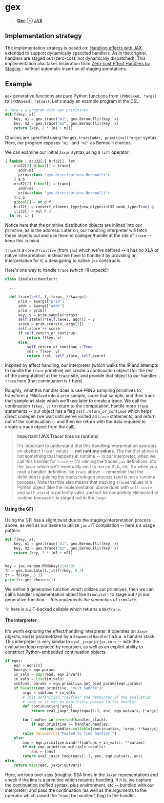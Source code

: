 # gex

> [**Ge**n](https://www.mct.dev/assets/mct-thesis.pdf) ⊗ [JA**X**](https://github.com/google/jax)

## Implementation strategy

The implementation strategy is based on: [Handling effects with JAX](https://colab.research.google.com/drive/1HGs59anVC2AOsmt7C4v8yD6v8gZSJGm6#scrollTo=OHUTBFIiHJu3) extended to support dynamically specified handlers. As in the original, handlers are staged out (zero-cost, not dynamically dispatched). This implementation also takes inspiration from [Zero-cost Effect Handlers by Staging](http://ps.informatik.uni-tuebingen.de/publications/schuster19zero.pdf) - without automatic insertion of staging annotations.

## Example

`gex` generative functions are pure Python functions from `(PRNGSeed, *args)` to `(PRNGSeed, retval)`. Let's study an example program in the DSL:

```python
# Here's a program with our primitives.
def f(key, x):
    key, m1 = gex.trace("m1", gex.Bernoulli)(key, x)
    key, m2 = gex.trace("m2", gex.Bernoulli)(key, x)
    return (key, 2 * (m1 + m2))
```

Choices are specified using the `gex.trace(addr, primitive)(*args)` syntax. Here, our program exposes `'m1'` and `'m2'` as Bernoulli choices.

We can examine our initial `Jaxpr` syntax using a `lift` operator:

```python
{ lambda ; a:u32[2] b:f32[]. let
    c:u32[2] d:bool[] = trace[
      addr=m1
      prim=<class 'gex.distributions.Bernoulli'>
    ] a b
    e:u32[2] f:bool[] = trace[
      addr=m2
      prim=<class 'gex.distributions.Bernoulli'>
    ] c b
    g:bool[] = or d f
    h:i32[] = convert_element_type[new_dtype=int32 weak_type=True] g
    i:i32[] = mul h 2
  in (e, i) }
```

Notice here that the primitive distribution objects are inlined into our primitive, as is the address. Later on, our handling interpreter will fetch these objects out and use them to codegen/handle at the site of `trace` -- keep this in mind.

`trace` is a `core.Primitive` (from `jax`) which we've defined -- it has no XLA or native interpretation, instead we have to handle it by providing an interpretation for it, a desugaring to native `jax` constructs.

Here's one way to handle `trace` (which I'll unpack!):

```python
class Simulate(Handler):

  ...

  def trace(self, f, *args, **kwargs):
      prim = kwargs["prim"]
      addr = kwargs["addr"]
      prim = prim()
      key, v = prim.sample(*args)
      self.state[(*self.level, addr)] = v
      score = prim.score(v, args[1])
      self.score += score
      if self.return_or_continue:
          return f(key, v)
      else:
          self.return_or_continue = True
          ret = f(key, v)
          return (ret, self.state, self.score)
```

Inspired by effect handling, our interpreter (which walks the IR and attempts to handle the `trace` primitive) will create a continuation object (for the rest of the computation) at the `trace` site, and provide that object to our handler `trace` here (that continuation is `f` here).

Roughly, what this handler does is use PRNG sampling primitives to transform a `PRNGSeed` into a `prim` sample, score that sample, and then track that sample as state which we'll use later to create a trace. We call the continuation `f(key, v)` to return to the computation, handle more `trace` statements -- our object has a flag `self.return_or_continue` which helps direct codegen (we wait until we've visited all `trace` statements, and return out of the continuation -- and then we return with the data required to create a trace object from the call).

> **Important (JAX Tracer time vs runtime)**
>
> It's important to understand that this handling/interpretation operates on abstract `Tracer` values -- **not runtime values**. The handler above is not something that happens at runtime -- in our interpreter, when we call this handler for `trace` -- it's inlining the traced `jax` definitions into the `Jaxpr` which we'll eventually emit to run on XLA, etc. So when you read a handler definition like `trace` above -- remember that the definition is guiding the trace/codegen process (and is not a runtime process). Note that this also means that tracking `Traced` values in a Python object (like the implementation above does with `self.score` and `self.state`) is perfectly valid, and will be completely eliminated at runtime because it is staged out in the `Jaxpr`.

#### Using the GFI

Using the GFI has a slight twist due to the staging/interpretation process above, as well as our desire to utilize `jax` JIT compilation -- here's a usage pattern:

```python
def f(key, x):
    key, m1 = gex.trace("m1", gex.Bernoulli)(key, x)
    key, m2 = gex.trace("m2", gex.Bernoulli)(key, x)
    return (key, 2 * (m1 + m2))


key = jax.random.PRNGKey(314159)
fn = gex.Simulate().jit(f)(key, 0.3)
tr = fn(key, 0.3)
print(tr.get_choices())
```

We define a generative function which utilizes our primitives, then we can call a handler implementation object like `Simulate()` to stage out / jit our generative function -- _this implements the semantics of `simulate`_.

`fn` here is a JIT-backed callable which returns a `GEXTrace`.

#### The interpreter

It's worth exploring the effect/handling interpreter. It operates on `Jaxpr` objects, and is parametrized by a `Sequence[Handler]` a.k.a. a handler stack. This interpreter is very similar to `eval_jaxpr` in `jax.core` -- with the evaluation loop replaced by recursion, as well as an explicit ability to construct Python-embedded continuation objects.

```python
if eqns:
    eqn = eqns[0]
    kwargs = eqn.params
    in_vals = map(read, eqn.invars)
    in_vals = list(in_vals)
    subfuns, params = eqn.primitive.get_bind_params(eqn.params)
    if hasattr(eqn.primitive, "must_handle"):
        args = subfuns + in_vals
        # This definition "reifies" the remainder of the evaluation
        # loop so it can be explicitly passed to the handler.
        def continuation(*args):
            return eval_jaxpr_loop(eqns[1:], env, eqn.outvars, [*args])

        for handler in reversed(handler_stack):
            if eqn.primitive == handler.handles:
                return handler.callable(continuation, *args, **kwargs)
        raise ValueError("Failed to find handler.")
    else:
        ans = eqn.primitive.bind(*(subfuns + in_vals), **params)
        if not eqn.primitive.multiple_results:
            ans = [ans]
        return eval_jaxpr_loop(eqns[1:], env, eqn.outvars, ans)
else:
    return map(read, jaxpr.outvars)
```

Here, we loop over `eqns` (roughly: SSA lines in the `Jaxpr` representation) and check if the line is a primitive which requires handling. If it is, we capture the continuation (reified syntax, plus environment, etc -- bundled with our interpreter) and pass the continuation (as well as the arguments to the operator which raised the "must be handled" flag) to the handler.
